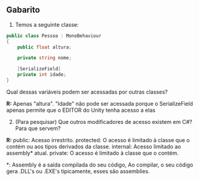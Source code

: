 ## Gabarito

1. Temos a seguinte classe:
```cs
public class Pessoa : MonoBehaviour
{
    public float altura;

    private string nome;

    [SerializeField]
    private int idade;
}
```

Qual dessas variáveis podem ser acessadas por outras classes?

**R:** Apenas "altura". "Idade" não pode ser acessada porque o SerializeField apenas permite que o EDITOR do Unity tenha acesso a elas

2. (Para pesquisar) Que outros modificadores de acesso existem em C#? Para que servem?

**R:**
public: Acesso irrestrito.
protected: O acesso é limitado à classe que o contém ou aos tipos derivados da classe.
internal: Acesso limitado ao assembly* atual.
private: O acesso é limitado à classe que o contém.

*: Assembly é a saída compilada do seu código, Ao compilar, o seu código gera .DLL's ou .EXE's tipicamente, esses são assemblies.